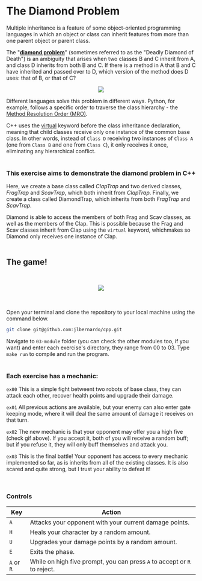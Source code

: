 # The Diamond Problem

Multiple inheritance is a feature of some object-oriented programming languages in which an object or class can inherit features from more than one parent object or parent class.

The "**[diamond problem](https://en.wikipedia.org/wiki/Multiple_inheritance#The_diamond_problem)**" (sometimes referred to as the "Deadly Diamond of Death") is an ambiguity that arises when two classes B and C inherit from A, and class D inherits from both B and C. If there is a method in A that B and C have inherited and passed over to D, which version of the method does D uses: that of B, or that of C?

<p align="center">
  <img src="https://cdn.discordapp.com/attachments/819418940987670558/1247399108231299123/diamond_problem_1.png?ex=665fe272&is=665e90f2&hm=e0318fb3bb5b2a0d3d9ad2aee0a3eae1ddbb8827d3b421fc71d1d6f143037da3&" />
</p>

Different languages ​​solve this problem in different ways. Python, for example, follows a specific order to traverse the class hierarchy - the [Method Resolution Order (MRO)](https://medium.com/@suryansaravanan/method-resolution-order-mro-in-python-25f82af58c49).

C++ uses the [virtual](https://learn.microsoft.com/en-us/cpp/cpp/virtual-cpp?view=msvc-170) keyword before the class inheritance declaration, meaning that child classes receive only one instance of the common base class. In other words, instead of `Class D` receiving two instances of `Class A` (one from `Class B` and one from `Class C`), it only receives it once, eliminating any hierarchical conflict.
<br><br>

### This exercise aims to demonstrate the diamond problem in C++

Here, we create a base class called $ClapTrap$ and two derived classes, $FragTrap$ and $ScavTrap$, which both inherit from $ClapTrap$. Finally, we create a class called DiamondTrap, which inherits from both $FragTrap$ and $ScavTrap$.

Diamond is able to access the members of both Frag and Scav classes, as well as the members of the Clap. This is possible because the Frag and Scav classes inherit from Clap using the `virtual` keyword, whichmakes so Diamond only receives one instance of Clap.
<br><br>

## The game!

<br>
<p align="center">
  <img src="https://cdn.discordapp.com/attachments/819418940987670558/1247418513258188871/ezgif.com-video-to-gif-converter_2.gif?ex=665ff485&is=665ea305&hm=676ee7dcc8ae423c780ec94079707adc5ed658143bfafaf1a9c28fbd79ec2580&" />
</p>

<br><br>
Open your terminal and clone the repository to your local machine using the command below.

```bash
git clone git@github.com:jlbernardo/cpp.git
```

Navigate to `03-module` folder (you can check the other modules too, if you want) and enter each exercise's directory, they range from 00 to 03. Type `make run` to compile and run the program.
<br><br>

### Each exercise has a mechanic:

`ex00` This is a simple fight betweent two robots of base class, they can attack each other, recover health points and upgrade their damage.

`ex01` All previous actions are available, but your enemy can also enter gate keeping mode, where it will deal the same amount of damage it receives on that turn.

`ex02` The new mechanic is that your opponent may offer you a high five (check gif above). If you accept it, both of you will receive a random buff; but if you refuse it, they will only buff themselves and attack you.

`ex03` This is the final battle! Your opponent has access to every mechanic implemented so far, as is inherits from all of the existing classes. It is also scared and quite strong, but I trust your ability to defeat it!

<br>

### Controls

| Key | Action |
| --- | --- |
| `A` | Attacks your opponent with your current damage points. |
| `H` | Heals your character by a random amount. |
| `U` | Upgrades your damage points by a random amount. |
| `E` | Exits the phase. |
| `A` or `R` | While on high five prompt, you can press `A` to accept or `R` to reject. |
